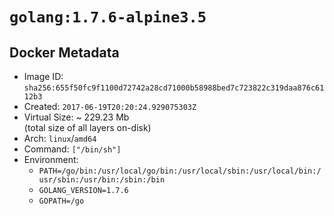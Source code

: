# `golang:1.7.6-alpine3.5`

## Docker Metadata

- Image ID: `sha256:655f50fc9f1100d72742a28cd71000b58988bed7c723822c319daa876c6112b3`
- Created: `2017-06-19T20:20:24.929075303Z`
- Virtual Size: ~ 229.23 Mb  
  (total size of all layers on-disk)
- Arch: `linux`/`amd64`
- Command: `["/bin/sh"]`
- Environment:
  - `PATH=/go/bin:/usr/local/go/bin:/usr/local/sbin:/usr/local/bin:/usr/sbin:/usr/bin:/sbin:/bin`
  - `GOLANG_VERSION=1.7.6`
  - `GOPATH=/go`

